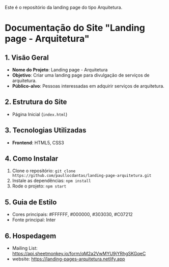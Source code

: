 Este é o repositório da landing page do tipo Arquitetura.

# Documentação do Site "Landing page - Arquitetura"

## 1. Visão Geral
- **Nome do Projeto**: Landing page - Arquitetura
- **Objetivo**: Criar uma landing page para divulgação de serviços de arquitetura.
- **Público-alvo**: Pessoas interessadas em adquirir serviços de arquitetura.

## 2. Estrutura do Site
- Página Inicial (`index.html`)


## 3. Tecnologias Utilizadas
- **Frontend**: HTML5, CSS3


## 4. Como Instalar
1. Clone o repositório: `git clone https://github.com/paullocdantas/landing-page-arquitetura.git`
2. Instale as dependências: `npm install`
3. Rode o projeto: `npm start`

## 5. Guia de Estilo
- Cores principais: #FFFFFF, #000000, #303030, #C07212
- Fonte principal: Inter


## 6. Hospedagem

- Mailing List: https://api.sheetmonkey.io/form/qM2a2VwMYU9jYRhgSKGqeC
- website: https://landing-pages-arquitetura.netlify.app